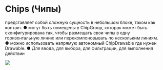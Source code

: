 # Chips (Чипы)

представляет собой сложную сущность в небольшом блоке, таком как контакт.
● могут быть помещены в ChipGroup, которая может быть сконфигурирована так, чтобы размещать свои чипы в одну горизонтальную линию или перекомпоновывать по нескольким линиям.
● можно использовать напрямую автономный ChipDrawable где нужен Drawable.
● Для ввода, для выбора, для фильтрации, для выполнения действии

![](https://ucarecdn.com/e028e012-d1ae-4afc-9c92-b9e6a9e5c395/)![](data:image/gif;base64,R0lGODlhAQABAPABAP///wAAACH5BAEKAAAALAAAAAABAAEAAAICRAEAOw== "Click and drag to move")
